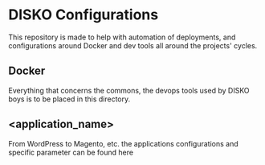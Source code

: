 # DISKO Configurations

This repository is made to help with automation of deployments, 
and configurations around Docker and dev tools all around the projects' cycles.

## Docker

Everything that concerns the commons, the devops tools used by DISKO boys is to be placed in this directory.

## <application_name>

From WordPress to Magento, etc. the applications configurations and specific parameter can be found here
